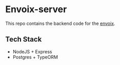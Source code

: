 # Envoix-server

This repo contains the backend code for the [envoix](https://github.com/theanuragshukla/envoix).

## Tech Stack
- NodeJS + Express
- Postgres + TypeORM

